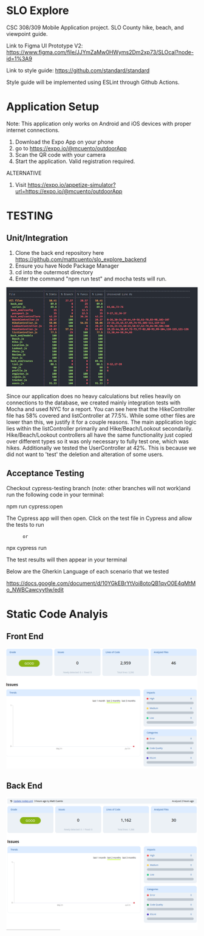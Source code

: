 # SLO Explore
CSC 308/309 Mobile Application project. SLO County hike, beach, and viewpoint guide.

Link to Figma UI Prototype V2: https://www.figma.com/file/JJYmZaMw0HWyms2Dm2xp73/SLOcal?node-id=1%3A9

Link to style guide: https://github.com/standard/standard

Style guide will be implemented using ESLint through Github Actions.

# Application Setup

Note: This application only works on Android and iOS devices with proper internet connections.

1) Download the Expo App on your phone
2) go to https://expo.io/@mcuento/outdoorApp
3) Scan the QR code with your camera
4) Start the application. Valid registration required.

ALTERNATIVE

1) Visit https://expo.io/appetize-simulator?url=https://expo.io/@mcuento/outdoorApp

# TESTING

## Unit/Integration

1) Clone the back end repository here https://github.com/mattcuento/slo_explore_backend
2) Ensure you have Node Package Manager
3) cd into the outermost directory
4) Enter the command "npm run test" and mocha tests will run.

![Integration Tests](/controllers.png)

Since our application does no heavy calculations but relies heavily on connections to the database, we created mainly integration tests with Mocha and used NYC for a report. You can see here that the HikeController file has 58% covered and listController at 77.5%. While some other files are lower than this, we justify it for a couple reasons. The main application logic lies within the listController primarily and Hike/Beach/Lookout secondarily. Hike/Beach/Lookout controllers all have the same functionality just copied over different types so it was only necessary to fully test one, which was hikes. Additionally we tested the UserController at 42%. This is because we did not want to 'test' the deletion and alteration of some users.

## Acceptance Testing

Checkout cypress-testing branch (note: other branches will not work)and run the following code in your terminal:

npm run cypress:open
     
  The Cypress app will then open. Click on the test file in Cypress and allow the tests to run
      
          or 
          
npx cypress run
      
   The test results will then appear in your terminal
     

Below are the Gherkin Language of each scenario that we tested

https://docs.google.com/document/d/10YGkEBrYtVoi8otoQB1qvO0E4qMtMo_NWBCawcyytlw/edit


# Static Code Analyis

## Front End

![Front Static Report](/frontend.png)

## Back End

![Back Static Report](/back.png)
